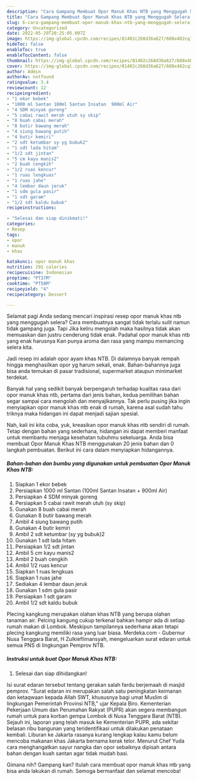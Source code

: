 ```yaml
---
description: "Cara Gampang Membuat Opor Manuk Khas NTB yang Menggugah Selera "
title: "Cara Gampang Membuat Opor Manuk Khas NTB yang Menggugah Selera "
slug: 6-cara-gampang-membuat-opor-manuk-khas-ntb-yang-menggugah-selera
category: Uncategorized
date: 2022-05-29T20:25:05.097Z
image: https://img-global.cpcdn.com/recipes/81402c268d36a627/680x482cq70/opor-manuk-khas-ntb-foto-resep-utama.jpg
hideToc: false
enableToc: true
enableTocContent: false
thumbnail: https://img-global.cpcdn.com/recipes/81402c268d36a627/680x482cq70/opor-manuk-khas-ntb-foto-resep-utama.jpg
cover: https://img-global.cpcdn.com/recipes/81402c268d36a627/680x482cq70/opor-manuk-khas-ntb-foto-resep-utama.jpg
author: Admin
authorAv: notfound
ratingvalue: 3.4
reviewcount: 12
recipeingredient:
- "1 ekor bebek"
- "1000 ml Santan 100ml Santan Insatan  900ml Air"
- "4 SDM minyak goreng"
- "5 cabai rawit merah utuh sy skip"
- "8 buah cabai merah"
- "8 butir bawang merah"
- "4 siung bawang putih"
- "4 butir kemiri"
- "2 sdt ketumbar sy yg bubuk2"
- "1 sdt lada hitam"
- "1/2 sdt jintan"
- "5 cm kayu manis2"
- "2 buah cengkih"
- "1/2 ruas kencur"
- "1 ruas lengkuas"
- "1 ruas jahe"
- "4 lembar daun jeruk"
- "1 sdm gula pasir"
- "1 sdt garam"
- "1/2 sdt kaldu bubuk"
recipeinstructions:

- "Selesai dan siap dinikmati!"
categories:
- Resep
tags:
- opor
- manuk
- khas

katakunci: opor manuk khas 
nutrition: 291 calories
recipecuisine: Indonesian
preptime: "PT37M"
cooktime: "PT58M"
recipeyield: "4"
recipecategory: Dessert

---
```



Selamat pagi Anda sedang mencari inspirasi resep opor manuk khas ntb yang menggugah selera? Cara membuatnya sangat tidak terlalu sulit namun tidak gampang juga. Tapi Jika keliru mengolah maka hasilnya tidak akan memuaskan dan justru cenderung tidak enak. Padahal opor manuk khas ntb yang enak harusnya Kan punya aroma dan rasa yang mampu memancing selera kita.


Jadi resep ini adalah opor ayam khas NTB. Di dalamnya banyak rempah hingga menghasilkan opor yg harum sekali, enak. Bahan-bahannya juga bisa anda temukan di pasar tradisional, supermarket ataupun minimarket terdekat.

Banyak hal yang sedikit banyak berpengaruh terhadap kualitas rasa dari opor manuk khas ntb, pertama dari jenis bahan, kedua pemilihan bahan segar sampai cara mengolah dan menyajikannya. Tak perlu pusing jika ingin menyiapkan opor manuk khas ntb enak di rumah, karena asal sudah tahu triknya maka hidangan ini dapat menjadi sajian spesial.


Nah, kali ini kita coba, yuk, kreasikan opor manuk khas ntb sendiri di rumah. Tetap dengan bahan yang sederhana, hidangan ini dapat memberi manfaat untuk membantu menjaga kesehatan tubuhmu sekeluarga. Anda bisa membuat Opor Manuk Khas NTB menggunakan 20 jenis bahan dan 0 langkah pembuatan. Berikut ini cara dalam menyiapkan hidangannya.

<!--inarticleads1-->

##### Bahan-bahan dan bumbu yang digunakan untuk pembuatan Opor Manuk Khas NTB:

1. Siapkan 1 ekor bebek
1. Persiapkan 1000 ml Santan (100ml Santan Insatan + 900ml Air)
1. Persiapkan 4 SDM minyak goreng
1. Persiapkan 5 cabai rawit merah utuh (sy skip)
1. Gunakan 8 buah cabai merah
1. Gunakan 8 butir bawang merah
1. Ambil 4 siung bawang putih
1. Gunakan 4 butir kemiri
1. Ambil 2 sdt ketumbar (sy yg bubuk)2
1. Gunakan 1 sdt lada hitam
1. Persiapkan 1/2 sdt jintan
1. Ambil 5 cm kayu manis2
1. Ambil 2 buah cengkih
1. Ambil 1/2 ruas kencur
1. Siapkan 1 ruas lengkuas
1. Siapkan 1 ruas jahe
1. Sediakan 4 lembar daun jeruk
1. Gunakan 1 sdm gula pasir
1. Persiapkan 1 sdt garam
1. Ambil 1/2 sdt kaldu bubuk


Plecing kangkung merupakan olahan khas NTB yang berupa olahan tanaman air. Pelcing kangung cukup terkenal bahkan hampir ada di setiap rumah makan di Lombok. Meskipun tampilannya sederhana akan tetapi plecing kangkung memiliki rasa yang luar biasa. Merdeka.com - Gubernur Nusa Tenggara Barat, H Zulkieflimansyah, mengeluarkan surat edaran untuk semua PNS di lingkungan Pemprov NTB. 

<!--inarticleads2-->

##### Instruksi untuk buat Opor Manuk Khas NTB:


1. Selesai dan siap dihidangkan!

Isi surat edaran tersebut tentang gerakan salah fardu berjemaah di masjid pemprov. &#34;Surat edaran ini merupakan salah satu peningkatan keimanan dan ketaqwaan kepada Allah SWT, khususnya bagi umat Muslim di lingkungan Pemerintah Provinsi NTB,&#34; ujar Kepala Biro. Kementerian Pekerjaan Umum dan Perumahan Rakyat (PUPR) akan segera membangun rumah untuk para korban gempa Lombok di Nusa Tenggara Barat (NTB). Sejauh ini, laporan yang telah masuk ke Kementerian PUPR, ada sekitar belasan ribu bangunan yang teridentifikasi untuk dilakukan penataan kembali. Liburan ke Jakarta rasanya kurang lengkap kalau kamu belum mencoba makanan khas Jakarta bernama kerak telor. Menurut Chef Yuda cara menghangatkan sayur nangka dan opor sebaiknya dipisah antara bahan dengan kuah santan agar tidak mudah basi. 

Gimana nih? Gampang kan? Itulah cara membuat opor manuk khas ntb yang bisa anda lakukan di rumah. Semoga bermanfaat dan selamat mencoba!
